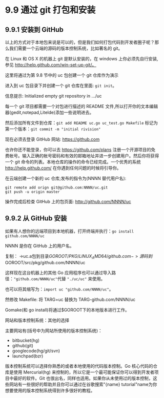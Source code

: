 # 9.9 通过 git 打包和安装

## 9.9.1 安装到 GitHub

以上的方式对于本地包来说是可以的，但是我们如何打包代码到开发者圈子呢？那么我们需要一个云端的源码的版本控制系统，比如著名的 git。

在 Linux 和 OS X 的机器上 git 是默认安装的，在 windows 上你必须先自行安装,参见 http://help.github.com/win-set-up-git/。

这里将通过为第 9.8 节中的 uc 包创建一个 git 仓库作为演示

进入到 uc 包目录下并创建一个 git 仓库在里面: `git init`。

信息提示: Initialized empty git repository in .../uc

每一个 git 项目都需要一个对包进行描述的 README 文件,所以打开你的文本编辑器(gedit,notepad,LiteIde)添加一些说明进去。

然后添加所有文件到仓库：`git add README uc.go uc_test.go Makefile`
标记为第一个版本：`git commit -m "initial rivision"`

现在必须去登录 GitHub 网站: https://github.com

也许你还不能登录，你可以去 https://github.com/plans 注册一个开源项目的免费帐号。输入正确的帐号密码和有效的邮箱地址并进一步创建用户。然后你将获得一个 git 命令的列表。本地仓库的操作的命令已经完成。一个优秀的系统 http://help.github.com/ 在你遇到任何问题的时候将引导你。

在云端创建一个新的 uc 仓库;发布的指令为(NNNN 替代用户名):

```
git remote add orign git@github.com:NNNN/uc.git  
git push -u origin master
```

操作完成后检查 GitHub 上的包页面: http://github.com/NNNN/uc

## 9.9.2 从 GitHub 安装

如果有人想你的远端项目到本地机器，打开终端并执行：`go install github.com/NNNN/uc`

NNNN 是你在 GitHub 上的用户名。

复制：
->uc.a包到目录$GOROOT/PKG/LINUX_AMD64/github.com  
->源码到$GOROOT/src/pkg/github.com/NNNN/uc

这样现在这台机器上的其他 Go 应用程序也可以通过导入路径：`"github.com/NNNN/uc"`代替 `"./uc/uc"` 来使用。

也可以将其缩写为：`import uc "github.com/NNNN/uc"`。

然修改 Makefile: 将 TARG=uc 替换为 TARG-github.com/NNNN/uc

Gomake(和 go install)将通过$GOROOT下的本地版本进行工作。

网站和版本控制系统：其他的选择

主要网站有(括号中为网站所使用的版本控制系统)：

*	bitbucket(hg)
*	github(git)
*	googlecode(hg/git/svn)
*	launchpad(bzr)

版本控制系统可以选择你熟悉的或者本地使用的代码版本控制。Go 核心代码的仓库是使用 Mercurial(hg) 来控制的，所以它是一个最可能保证你可以得到开发者项目中最好的软件。Git 也很出名，同样也适用。如果你从未使用过的版本控制，这些网站有一些很好的帮助并且你可以通过在谷歌搜索"{name} tutorial"name为你想要使用的版本控制系统得到许多很好的教程。
